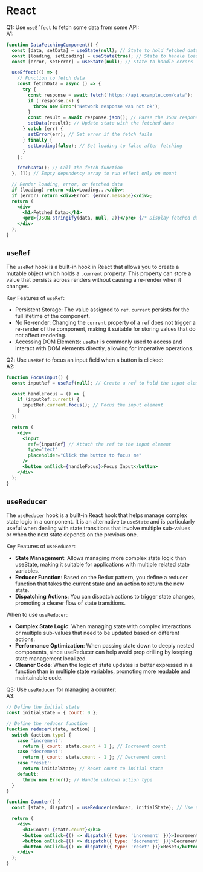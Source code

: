 # React

Q1: Use `useEffect` to fetch some data from some API:  
A1:
```jsx
function DataFetchingComponent() {
  const [data, setData] = useState(null); // State to hold fetched data
  const [loading, setLoading] = useState(true); // State to handle loading state
  const [error, setError] = useState(null); // State to handle errors

  useEffect(() => {
    // Function to fetch data
    const fetchData = async () => {
      try {
        const response = await fetch('https://api.example.com/data');
        if (!response.ok) {
          throw new Error('Network response was not ok');
        }
        const result = await response.json(); // Parse the JSON response
        setData(result); // Update state with the fetched data
      } catch (err) {
        setError(err); // Set error if the fetch fails
      } finally {
        setLoading(false); // Set loading to false after fetching
      }
    };

    fetchData(); // Call the fetch function
  }, []); // Empty dependency array to run effect only on mount

  // Render loading, error, or fetched data
  if (loading) return <div>Loading...</div>;
  if (error) return <div>Error: {error.message}</div>;
  return (
    <div>
      <h1>Fetched Data:</h1>
      <pre>{JSON.stringify(data, null, 2)}</pre> {/* Display fetched data */}
    </div>
  );
}
```

## `useRef`

The `useRef` hook is a built-in hook in React that allows you to create a mutable object which holds a `.current` property.
This property can store a value that persists across renders without causing a re-render when it changes.

Key Features of `useRef`:
- Persistent Storage: The value assigned to `ref.current` persists for the full lifetime of the component.
- No Re-render: Changing the `current` property of a `ref` does not trigger a re-render of the component, making it suitable for storing values that do not affect rendering.
- Accessing DOM Elements: `useRef` is commonly used to access and interact with DOM elements directly, allowing for imperative operations.

Q2: Use `useRef` to focus an input field when a button is clicked:  
A2:
```jsx
function FocusInput() {
  const inputRef = useRef(null); // Create a ref to hold the input element

  const handleFocus = () => {
    if (inputRef.current) {
      inputRef.current.focus(); // Focus the input element
    }
  };

  return (
    <div>
      <input
        ref={inputRef} // Attach the ref to the input element
        type="text"
        placeholder="Click the button to focus me"
      />
      <button onClick={handleFocus}>Focus Input</button>
    </div>
  );
}
```

## `useReducer`

The `useReducer` hook is a built-in React hook that helps manage complex state logic in a component.
It is an alternative to `useState` and is particularly useful when dealing with state transitions that involve multiple sub-values or when the next state depends on the previous one.

Key Features of `useReducer`:
- **State Management**: Allows managing more complex state logic than useState, making it suitable for applications with multiple related state variables.
- **Reducer Function**: Based on the Redux pattern, you define a reducer function that takes the current state and an action to return the new state.
- **Dispatching Actions**: You can dispatch actions to trigger state changes, promoting a clearer flow of state transitions.

When to use `useReducer`:
- **Complex State Logic**: When managing state with complex interactions or multiple sub-values that need to be updated based on different actions.
- **Performance Optimization**: When passing state down to deeply nested components, since useReducer can help avoid prop drilling by keeping state management localized.
- **Cleaner Code**: When the logic of state updates is better expressed in a function than in multiple state variables, promoting more readable and maintainable code.

Q3: Use `useReducer` for managing a counter:  
A3:
```jsx
// Define the initial state
const initialState = { count: 0 };

// Define the reducer function
function reducer(state, action) {
  switch (action.type) {
    case 'increment':
      return { count: state.count + 1 }; // Increment count
    case 'decrement':
      return { count: state.count - 1 }; // Decrement count
    case 'reset':
      return initialState; // Reset count to initial state
    default:
      throw new Error(); // Handle unknown action type
  }
}

function Counter() {
  const [state, dispatch] = useReducer(reducer, initialState); // Use useReducer

  return (
    <div>
      <h1>Count: {state.count}</h1>
      <button onClick={() => dispatch({ type: 'increment' })}>Increment</button>
      <button onClick={() => dispatch({ type: 'decrement' })}>Decrement</button>
      <button onClick={() => dispatch({ type: 'reset' })}>Reset</button>
    </div>
  );
}
```
